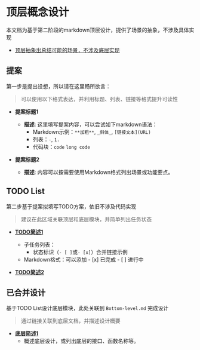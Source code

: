 # 顶层概念设计

本文档为基于第二阶段的markdown顶层设计，提供了场景的抽象，不涉及具体实现

- [顶层抽象出总结可能的场景，不涉及底层实现](https://github.com/890mn/CSDistrLighting#:~:text=%E9%A1%B6%E5%B1%82%E6%8A%BD%E8%B1%A1%E5%87%BA%E6%80%BB%E7%BB%93%E5%8F%AF%E8%83%BD%E7%9A%84%E5%9C%BA%E6%99%AF%EF%BC%8C%E4%B8%8D%E6%B6%89%E5%8F%8A%E5%BA%95%E5%B1%82%E5%AE%9E%E7%8E%B0)

## 提案

第一步是提出设想，所以请在这里畅所欲言：
> 可以使用以下格式表达，并利用标题、列表、链接等格式提升可读性

- **提案标题1**
  - **描述**: 这里填写提案内容，可以尝试如下markdown语法：
    - Markdown示例：`**加粗**`, `_斜体_`, `[链接文本](URL)`
    - 列表：`-`, `1.`
    - 代码块：`code` ```long code```
  
- **提案标题2**
  - **描述**: 内容可以按需要使用Markdown格式列出场景或功能要点。

## TODO List

第二步基于提案拟填写TODO方案，依旧不涉及代码实现
> 建议在此区域关联顶层和底层模块，并简单列出任务状态

- **[TODO简述1](#提案标题1)**
  - 子任务列表： 
    - 状态标识（`- [ ]`或`- [x]`）合并链接示例
  - Markdown格式：可以添加 - [x] 已完成 - [ ] 进行中

- **[TODO简述2](#提案标题2)**

## 已合并设计

基于TODO List设计底层模块，此处关联到 `Bottom-level.md` 完成设计
> 通过链接关联到底层文档，并描述设计概要

- **[底层简述1](Bottom-level.md)**  
  - 概述底层设计，或列出底层的接口、函数名称等。
